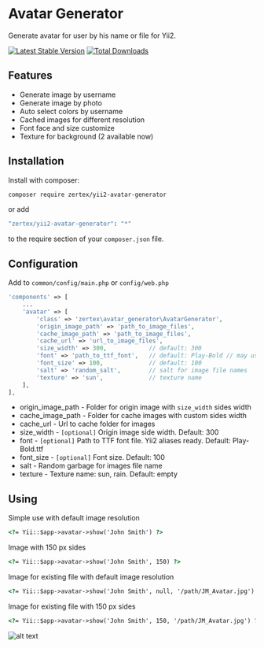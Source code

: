 # Avatar Generator

Generate avatar for user by his name or file for Yii2.

[![Latest Stable Version](https://poser.pugx.org/zertex/yii2-avatar-generator/v/stable.png)](https://packagist.org/packages/zertex/yii2-avatar-generator)
[![Total Downloads](https://poser.pugx.org/zertex/yii2-avatar-generator/downloads.png)](https://packagist.org/packages/zertex/yii2-avatar-generator)

## Features
- Generate image by username
- Generate image by photo
- Auto select colors by username
- Cached images for different resolution
- Font face and size customize 
- Texture for background (2 available now)

## Installation

Install with composer:

```bash
composer require zertex/yii2-avatar-generator
```

or add

```bash
"zertex/yii2-avatar-generator": "*"
```

to the require section of your `composer.json` file.

## Configuration

Add to `common/config/main.php`
or `config/web.php`

```php
'components' => [
    ...
    'avatar' => [
        'class' => 'zertex\avatar_generator\AvatarGenerator',
        'origin_image_path' => 'path_to_image_files',
        'cache_image_path' => 'path_to_image_files',
        'cache_url' => 'url_to_image_files',
        'size_width' => 300,            // default: 300
        'font' => 'path_to_ttf_font',   // default: Play-Bold // may use aliases
        'font_size' => 100,             // default: 100
        'salt' => 'random_salt',        // salt for image file names
        'texture' => 'sun',             // texture name
    ],
],
```

* origin_image_path - Folder for origin image with `size_width` sides width
* cache_image_path - Folder for cache images with custom sides width
* cache_url - Url to cache folder for images
* size_width - `[optional]` Origin image side width. Default: 300
* font - `[optional]` Path to TTF font file. Yii2 aliases ready. Default: Play-Bold.ttf
* font_size - `[optional]` Font size. Default: 100
* salt - Random garbage for images file name
* texture - Texture name: sun, rain. Default: empty

## Using

Simple use with default image resolution 
```html
<?= Yii::$app->avatar->show('John Smith') ?>
```

Image with 150 px sides
```html
<?= Yii::$app->avatar->show('John Smith', 150) ?>
```

Image for existing file with default image resolution
```html
<?= Yii::$app->avatar->show('John Smith', null, '/path/JM_Avatar.jpg') ?>
```

Image for existing file with 150 px sides
```html
<?= Yii::$app->avatar->show('John Smith', 150, '/path/JM_Avatar.jpg') ?>
```

![alt text](http://zertex.ru/ext-banner.png)